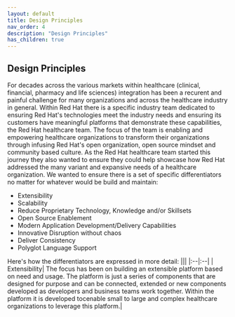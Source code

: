 ```yaml
---
layout: default
title: Design Principles
nav_order: 4
description: "Design Principles"
has_children: true
---
```


## Design Principles

For decades across the various markets within healthcare (clinical, financial, pharmacy and life sciences) integration has been a recurent and painful challenge for many organizations and across the healthcare industry in general. Within Red Hat there is a specific industry team dedicated to ensuring Red Hat's technologies meet the industry needs and ensuring its customers have meaningful platforms that demonstrate these capabilities, the Red Hat healthcare team. The focus of the team is enabling and empowering healthcare organizations to transform their organizations through infusing Red Hat's open organization, open source mindset and community based culture. As the Red Hat healthcare team started this journey they also wanted to ensure they could help showcase how Red Hat addressed the many variant and expansive needs of a healthcare organization. We wanted to ensure there is a set of specific differentiators no matter for whatever would be build and maintain:

* Extensibility
* Scalability
* Reduce Proprietary Technology, Knowledge and/or Skillsets
* Open Source Enablement
* Modern Application Development/Delivery Capabilities
* Innovative Disruption without chaos
* Deliver Consistency
* Polyglot Language Support

Here's how the differentiators are expressed in more detail:
|||
|:--|:--|
| Extensibility| The focus has been on building an extensible platform based on need and usage. The platform is just a series of components that are designed for purpose and can be connected, extended or new components developed as developers and business teams work together. Within the platform it is developed tocenable small to large and complex healthcare organizations to leverage this platform.|
